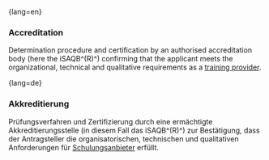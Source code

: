 {lang=en}
### Accreditation
Determination procedure and certification by an authorised accreditation body (here the iSAQB^(R)^) confirming that the applicant meets the organizational, technical and qualitative requirements as a [training provider](#term-training-provider).


{lang=de}
### Akkreditierung

Prüfungsverfahren und Zertifizierung durch eine ermächtigte
Akkreditierungsstelle (in diesem Fall das iSAQB^(R)^) zur Bestätigung,
dass der Antragsteller die organisatorischen, technischen und
qualitativen Anforderungen für
[Schulungsanbieter](#term-training-provider) erfüllt.
